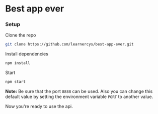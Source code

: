 # Best app ever

### Setup

Clone the repo

```bash
git clone https://github.com/learnercys/best-app-ever.git
```

Install dependencies

```bash
npm install
```

Start

```bash
npm start
```

**Note:** Be sure that the port `8888` can be used. Also you can change this default value by setting the environment variable `PORT` to another value.

Now you're ready to use the api.
